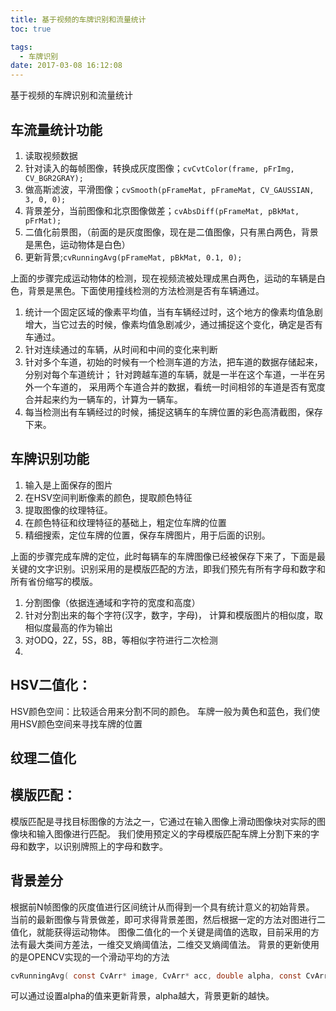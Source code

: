 ```yaml
---
title: 基于视频的车牌识别和流量统计
toc: true

tags:
  - 车牌识别
date: 2017-03-08 16:12:08
---
```


基于视频的车牌识别和流量统计

<!-- more -->

## 车流量统计功能

1. 读取视频数据
2. 针对读入的每帧图像，转换成灰度图像；`cvCvtColor(frame, pFrImg, CV_BGR2GRAY);  `
3. 做高斯滤波，平滑图像；`cvSmooth(pFrameMat, pFrameMat, CV_GAUSSIAN, 3, 0, 0);  `
4. 背景差分，当前图像和北京图像做差；`cvAbsDiff(pFrameMat, pBkMat, pFrMat);  `
5. 二值化前景图，（前面的是灰度图像，现在是二值图像，只有黑白两色，背景是黑色，运动物体是白色）
6. 更新背景;`cvRunningAvg(pFrameMat, pBkMat, 0.1, 0); `

上面的步骤完成运动物体的检测，现在视频流被处理成黑白两色，运动的车辆是白色，背景是黑色。下面使用撞线检测的方法检测是否有车辆通过。

1. 统计一个固定区域的像素平均值，当有车辆经过时，这个地方的像素均值急剧增大，当它过去的时候，像素均值急剧减少，通过捕捉这个变化，确定是否有车通过。
2. 针对连续通过的车辆，从时间和中间的变化来判断
3. 针对多个车道，初始的时候有一个检测车道的方法，把车道的数据存储起来，分别对每个车道统计； 针对跨越车道的车辆，就是一半在这个车道，一半在另外一个车道的， 采用两个车道合并的数据，看统一时间相邻的车道是否有宽度合并起来约为一辆车的，计算为一辆车。
4. 每当检测出有车辆经过的时候，捕捉这辆车的车牌位置的彩色高清截图，保存下来。

## 车牌识别功能

1. 输入是上面保存的图片
2. 在HSV空间判断像素的颜色，提取颜色特征
3. 提取图像的纹理特征。
4. 在颜色特征和纹理特征的基础上，粗定位车牌的位置
5. 精细搜索，定位车牌的位置，保存车牌图片，用于后面的识别。

上面的步骤完成车牌的定位，此时每辆车的车牌图像已经被保存下来了，下面是最关键的文字识别。识别采用的是模版匹配的方法，即我们预先有所有字母和数字和所有省份缩写的模版。

1. 分割图像（依据连通域和字符的宽度和高度）
2. 针对分割出来的每个字符(汉字，数字，字母)， 计算和模版图片的相似度，取相似度最高的作为输出
3. 对ODQ，2Z，5S，8B，等相似字符进行二次检测
4. 


## HSV二值化：

HSV颜色空间：比较适合用来分割不同的颜色。
车牌一般为黄色和蓝色，我们使用HSV颜色空间来寻找车牌的位置

## 纹理二值化


## 模版匹配：

模版匹配是寻找目标图像的方法之一，它通过在输入图像上滑动图像块对实际的图像块和输入图像进行匹配。
我们使用预定义的字母模版匹配车牌上分割下来的字母和数字，以识别牌照上的字母和数字。

## 背景差分

根据前N帧图像的灰度值进行区间统计从而得到一个具有统计意义的初始背景。
当前的最新图像与背景做差，即可求得背景差图，然后根据一定的方法对图进行二值化，就能获得运动物体。
图像二值化的一个关键是阈值的选取，目前采用的方法有最大类间方差法，一维交叉熵阈值法，二维交叉熵阈值法。
背景的更新使用的是OPENCV实现的一个滑动平均的方法

```c
cvRunningAvg( const CvArr* image, CvArr* acc, double alpha, const CvArr* mask=NULL );
```

可以通过设置alpha的值来更新背景，alpha越大，背景更新的越快。